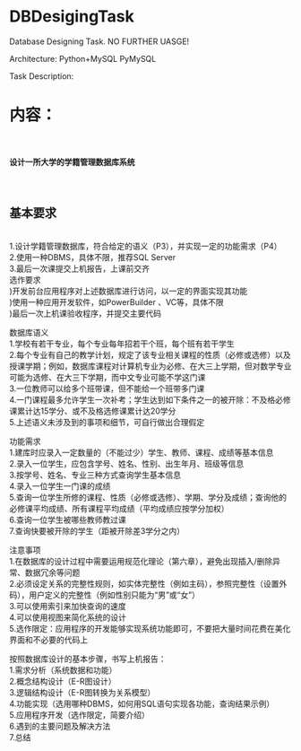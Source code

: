 # DBDesigingTask
Database Designing Task. NO FURTHER UASGE!

Architecture:
Python+MySQL PyMySQL

Task Description:

<p>
<h1>内容：</h1></br>
  <h4>设计一所大学的学籍管理数据库系统</h4></br>
<h2>基本要求</h2></br>
1.设计学籍管理数据库，符合给定的语义（P3），并实现一定的功能需求（P4）</br>
2.使用一种DBMS，具体不限，推荐SQL Server</br>
3.最后一次课提交上机报告，上课前交齐</br>
选作要求</br>
 )开发前台应用程序对上述数据库进行访问，以一定的界面实现其功能</br>
 )使用一种应用开发软件，如PowerBuilder 、VC等，具体不限</br>
 )最后一次上机课验收程序，并提交主要代码</br>

数据库语义</br>
1.学校有若干专业，每个专业每年招若干个班，每个班有若干学生</br>
2.每个专业有自己的教学计划，规定了该专业相关课程的性质（必修或选修）以及授课学期；例如，数据库课程对计算机专业为必修、在大三上学期，但对数学专业可能为选修、在大三下学期，而中文专业可能不学这门课</br>
3.一位教师可以给多个班带课，但不能给一个班带多门课</br>
4.一门课程最多允许学生一次补考；学生达到如下条件之一的被开除：不及格必修课累计达15学分、或不及格选修课累计达20学分</br>
5.上述语义未涉及到的事项和细节，可自行做出合理假定</br>

功能需求</br>
1.建库时应录入一定数量的（不能过少）学生、教师、课程、成绩等基本信息</br>
2.录入一位学生，应包含学号、姓名、性别、出生年月、班级等信息</br>
3.按学号、姓名、专业三种方式查询学生基本信息</br>
4.录入一位学生一门课的成绩</br>
5.查询一位学生所修的课程、性质（必修或选修）、学期、学分及成绩；查询他的必修课平均成绩、所有课程平均成绩（平均成绩应按学分加权）</br>
6.查询一位学生被哪些教师教过课</br>
7.查询快要被开除的学生（距被开除差3学分之内）</br>

注意事项</br>
1.在数据库的设计过程中需要运用规范化理论（第六章），避免出现插入/删除异常、数据冗余等问题</br>
2.必须设定关系的完整性规则，如实体完整性（例如主码），参照完整性（设置外码），用户定义的完整性（例如性别只能为“男”或“女”）</br>
3.可以使用索引来加快查询的速度</br>
4.可以使用视图来简化系统的设计</br>
5.选作限定：应用程序的开发能够实现系统功能即可，不要把大量时间花费在美化界面和不必要的代码上</br>

按照数据库设计的基本步骤，书写上机报告：</br>
1.需求分析（系统数据和功能）</br>
2.概念结构设计（E-R图设计）</br>
3.逻辑结构设计（E-R图转换为关系模型）</br>
4.功能实现（选用哪种DBMS，如何用SQL语句实现各功能，查询结果示例）</br>
5.应用程序开发（选作限定，简要介绍）</br>
6.遇到的主要问题及解决方法</br>
7.总结</br>
</p>
